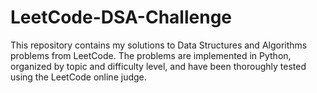 # LeetCode-DSA-Challenge
This repository contains my solutions to Data Structures and Algorithms problems from LeetCode. The problems are implemented in Python, organized by topic and difficulty level, and have been thoroughly tested using the LeetCode online judge.

